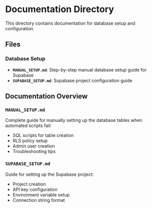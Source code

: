 # Documentation Directory

This directory contains documentation for database setup and configuration.

## Files

### Database Setup

- **`MANUAL_SETUP.md`**: Step-by-step manual database setup guide for Supabase
- **`SUPABASE_SETUP.md`**: Supabase project configuration guide

## Documentation Overview

### `MANUAL_SETUP.md`

Complete guide for manually setting up the database tables when automated scripts fail:

- SQL scripts for table creation
- RLS policy setup
- Admin user creation
- Troubleshooting tips

### `SUPABASE_SETUP.md`

Guide for setting up the Supabase project:

- Project creation
- API key configuration
- Environment variable setup
- Connection string format
